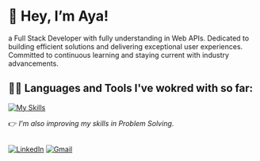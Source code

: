 # 👋 Hey, I’m Aya!

 a Full Stack Developer with fully understanding in Web APIs. Dedicated to building efficient solutions and delivering exceptional user experiences. Committed to continuous learning and staying current with industry advancements.

## :woman_technologist:	 Languages and Tools I've wokred with so far:

  [![My Skills](https://skillicons.dev/icons?i=cs,cpp,dotnet,git,github,html,css,js,angular,visualstudio,&perline=6)](https://skillicons.dev)
  
  :point_right:	*I'm also improving my skills in Problem Solving*.

## 
 [![LinkedIn](https://img.shields.io/badge/LinkedIn-Profile-blue.svg)](https://www.linkedin.com/in/aya-al-shouha/)
[![Gmail](https://img.shields.io/badge/Gmail-Connect-red?style=flat-square&logo=gmail&logoColor=white)](mailto:ayaalshouha12@gmail.com)




<!---
ayaalshouha/ayaalshouha is a ✨ special ✨ repository because its `README.md` (this file) appears on your GitHub profile.
You can click the Preview link to take a look at your changes.
--->
